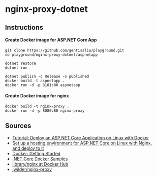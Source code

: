 # nginx-proxy-dotnet

## Instructions

#### Create Docker image for ASP.NET Core App

```
git clone https://github.com/gentisaliu/playground.git
cd playground/nginx-proxy-dotnet/aspnetapp
```

```
dotnet restore
dotnet run
```

```
dotnet publish -c Release -o published
docker build -t aspnetapp .
docker run -d -p 8181:80 aspnetapp
```

#### Create Docker image for nginx

```
docker build -t nginx-proxy .
docker run -d -p 8080:80 nginx-proxy
```

## Sources

- [Tutorial: Deploy an ASP.NET Core Application on Linux with Docker](https://stormpath.com/blog/tutorial-deploy-asp-net-core-on-linux-with-docker)
- [Set up a hosting environment for ASP.NET Core on Linux with Nginx, and deploy to it](https://docs.microsoft.com/en-us/aspnet/core/publishing/linuxproduction)
- [Docker: Getting Started](https://docs.docker.com/get-started/)
- [.NET Core Docker Samples](https://github.com/dotnet/dotnet-docker-samples)
- [library/nginx at Docker Hub](https://hub.docker.com/_/nginx/)
- [jwilder/nginx-proxy](https://github.com/jwilder/nginx-proxy)